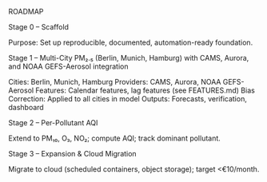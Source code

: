 ROADMAP

Stage 0 – Scaffold

Purpose: Set up reproducible, documented, automation-ready foundation.

Stage 1 – Multi-City PM₂.₅ (Berlin, Munich, Hamburg) with CAMS, Aurora, and NOAA GEFS-Aerosol integration

Cities: Berlin, Munich, Hamburg
Providers: CAMS, Aurora, NOAA GEFS-Aerosol
Features: Calendar features, lag features (see FEATURES.md)
Bias Correction: Applied to all cities in model
Outputs: Forecasts, verification, dashboard



Stage 2 – Per-Pollutant AQI

Extend to PM₁₀, O₃, NO₂; compute AQI; track dominant pollutant.



Stage 3 – Expansion \& Cloud Migration

Migrate to cloud (scheduled containers, object storage); target <€10/month.



